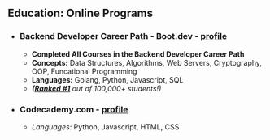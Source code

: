 ## Education: Online Programs
- ### Backend Developer Career Path - Boot.dev - [profile](https://www.boot.dev/u/afk)
  - __Completed All Courses in the Backend Developer Career Path__
  - __Concepts:__ Data Structures, Algorithms, Web Servers, Cryptography, OOP, Funcational Programming
  - __Languages:__ Golang, Python, Javascript, SQL
  - _**([Ranked #1](https://www.boot.dev/leaderboard)** out of 100,000+ students!)_
- ### Codecademy.com - [profile]()
  - _Languages:_ Python, Javascript, HTML, CSS

